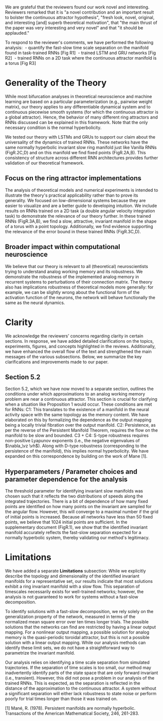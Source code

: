 We are grateful that the reviewers found our work novel and interesting. Reviewers remarked that it is "a novel contribution and an important result to bolster the continuous attractor hypothesis", "fresh look, novel, original, and interesting [and] superb theoretical motivation", that "the main thrust of the paper was very interesting and very novel" and that "it should be applauded."

To respond to the reviewer's comments, we have performed the following analysis:
 - quantify the fast-slow time scale separation on the manifold found in task-trained RNNs [Fig R1]
 - trained LSTM and GRU networks [Fig R2]
 - trained RNNs on a 2D task where the continuous attractor manifold is a torus [Fig R3]

# Generality of the Theory
While most bifurcation analyses in theoretical neuroscience and machine learning are based on a particular parameterization (e.g., pairwise weight matrix), our theory applies to any differentiable dynamical system and to continuous piecewise smooth systems (for which the continuous attractor is a global attractor). Hence, the behavior of many different ring attractors and RNNs discussed can be explained in this framework. Note that the only necessary condition is the normal hyperbolicity.

We tested our theory with LSTMs and GRUs to support our claim about the universality of the dynamics of trained RNNs.
These networks have the same normally hyperbolic invariant slow ring manifold just like Vanilla RNNs (FigR.2C,D) and on this manifold we find fixed points (FigR.2A,B). This consistency of structure across different RNN architectures provides further validation of our theoretical framework.

## Focus on the ring attractor implementations
The analysis of theoretical models and numerical experiments is intended to illustrate the theory's practical applicability rather than to prove its generality.
We focused on low-dimensional systems because they are easier to visualize and are a better guide to developing intuition.
We include results on RNNs trained on a 2D task (a double angular velocity integration task) to demonstrate the relevance of our theory further. In these trained RNNs (FigR.3A,B), we find a slow, attractive, invariant manifold in the shape of a torus with a point topology. Additionally, we find evidence supporting the relevance of the error bound in these trained RNNs (FigR.3C,D).

## Broader impact within computational neuroscience
We believe that our theory is relevant to all (theoretical) neuroscientists trying to understand analog working memory and its robustness.
We demonstrate the robustness of the implemented analog memory in recurrent systems to perturbations of their connection matrix.
The theory also has implications robustness of theoretical models more generally: for example, we can be slightly wrong about the functional form of the activation function of the neurons, the network will behave functionally the same as the neural dynamics.

# Clarity
We acknowledge the reviewers' concerns regarding clarity in certain sections. In response, we have added detailed clarifications on the topics, experiments, figures, and concepts highlighted in the reviews. Additionally, we have enhanced the overall flow of the text and strengthened the main messages of the various subsections. Below, we summarize the key clarifications and improvements made to our paper.

## Section 5.2
Section 5.2, which we have now moved to a separate section, outlines the conditions under which approximations to an analog working memory problem are near a continuous attractor. This section is crucial for clarifying when a situation like Proposition 1 would occur. These conditions are met for RNNs:
C1: This translates to the existence of a manifold in the neural activity space with the same topology as the memory content. We have elaborated on this by formalizing the dependence as the output mapping being a locally trivial fibration over the output manifold.
C2: Persistence, as per the reverse of the Persistent Manifold Theorem, requires the flow on the manifold to be slow and bounded.
C3 + C4: S-type robustness requires non-positive Lyapunov exponents (i.e., the negative eigenvalues of $\nabla_\vz \vh$). Along with D-type robustness (corresponding to the persistence of the manifold), this implies normal hyperbolicity. We have expanded on this correspondence by building on the work of Mane [1].


## Hyperparameters / Parameter choices and parameter dependence for the analysis
The threshold parameter for identifying invariant slow manifolds was chosen such that it reflects the two distributions of speeds along the integrated trajectories.
There is a bit of dependence of how many fixed points are identified on how many points on the invariant are sampled for the angular flow.
However, this will converge to a maximal number if the grid of initial points is increased.
Because all networks have less than 50 fixed points, we believe that 1024 initial points are sufficient.
In the supplementary document (FigR.1), we show that the identified invariant manifold accurately reflects the fast-slow separation expected for a normally hyperbolic system, thereby validating our method's legitimacy.



# Limitations
We have added a separate **Limitations** subsection:
While we explicitly describe the topology and dimensionality of the identified invariant manifolds for a representative set, our results indicate that most solutions exhibit a ring invariant manifold with a slow flow. This separation of timescales necessarily exists for well-trained networks; however, the analysis is not guaranteed to work for systems without a fast-slow decomposition.

To identify solutions with a fast-slow decomposition, we rely solely on the generalization property of the network, measured in terms of the normalized mean square error over ten times longer trials. The possible solutions that the networks can find are restricted by having a linear output mapping. For a nonlinear output mapping, a possible solution for analog memory is the quasi-periodic toroidal attractor, but this is not a possible solution with a linear output mapping. While our analysis methods can identify these limit sets, we do not have a straightforward way to parametrize the invariant manifold.

Our analysis relies on identifying a time scale separation from simulated trajectories. If the separation of time scales is too small, our method may inadvertently identify parts of the state space that are only forward invariant (i.e., transient). However, this did not pose a problem in our analysis of the trained RNNs. This is expected, as the separation is reflected in the distance of the approximation to the continuous attractor. A system without a significant separation will either lack robustness to state noise or perform poorly for trial times longer than those it was trained on.

[1] Mané, R. (1978). Persistent manifolds are normally hyperbolic. Transactions of the American Mathematical Society, 246, 261-283.